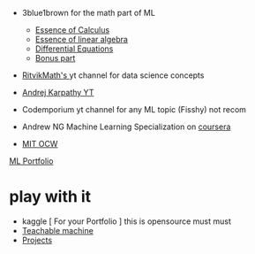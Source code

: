 
- 3blue1brown for the math part of ML
	- [ Essence of Calculus](https://www.youtube.com/playlist?list=PLZHQObOWTQDMsr9K-rj53DwVRMYO3t5Yr)
	- [Essence of linear algebra](https://www.youtube.com/playlist?list=PLZHQObOWTQDPD3MizzM2xVFitgF8hE_ab)
	- [Differential Equations](https://www.youtube.com/playlist?list=PLZHQObOWTQDNPOjrT6KVlfJuKtYTftqH6)
	- [Bonus part](https://www.youtube.com/watch?v=MHXO86wKeDY&list=PLZHQObOWTQDP5CVelJJ1bNDouqrAhVPev&index=2)
	
- [RitvikMath's ](https://www.youtube.com/@ritvikmath/playlists)yt channel for data science concepts  

- [Andrej Karpathy YT](https://www.youtube.com/playlist?list=PLAqhIrjkxbuWI23v9cThsA9GvCAUhRvKZ)

- Codemporium yt channel for any ML topic  (Fisshy) not recom

- Andrew NG Machine Learning Specialization on [coursera](https://www.coursera.org/specializations/machine-learning-introduction?utm_campaign=WebsiteCourses-MLS-TopButton-mls-launch-2022&utm_medium=institutions&utm_source=deeplearning-ai)

-  [MIT OCW](https://www.youtube.com/playlist?list=PLtBw6njQRU-rwp5__7C0oIVt26ZgjG9NI)

[ML Portfolio ](https://www.youtube.com/watch?v=iwtd2MK58sE)

# play with it 
- kaggle [ For your Portfolio ]  this is opensource must must
 - [Teachable machine](https://teachablemachine.withgoogle.com/)
 - [Projects](https://www.projectpro.io/article/artificial-intelligence-project-ideas/461)